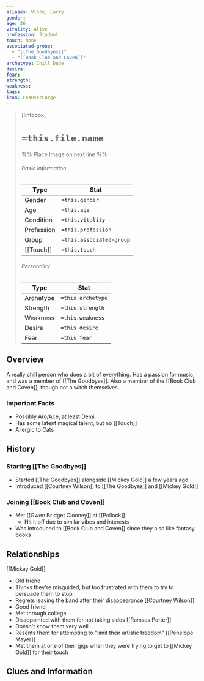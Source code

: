 ```yaml
---
aliases: Vince, Larry 
gender: 
age: 26
vitality: Alive
profession: Student
touch: None
associated-group:
  - "[[The Goodbyes]]"
  - "[[Book Club and Coven]]"
archetype: Chill Dude
desire: 
fear: 
strength: 
weakness: 
tags: 
icon: FasUserLarge
---
```


> [!infobox]
> # `=this.file.name`
> %% Place Image on next line %%
> ###### Basic Information
> Type |  Stat |
> ---|---|
> Gender | `=this.gender` |
> Age | `=this.age` |
> Condition | `=this.vitality` |
> Profession | `=this.profession` |
> Group | `=this.associated-group` |
> [[Touch]] | `=this.touch` |
> ###### Personality
> Type |  Stat |
> ---|---|
> Archetype | `=this.archetype` |
> Strength | `=this.strength` |
> Weakness | `=this.weakness` |
> Desire | `=this.desire` |
> Fear | `=this.fear` |
## Overview
A really chill person who does a bit of everything. Has a passion for music, and was a member of [[The Goodbyes]]. Also a member of the [[Book Club and Coven]], though not a witch themselves. 

### Important Facts
- Possibly Aro/Ace, at least Demi.
- Has some latent magical talent, but no [[Touch]]
- Allergic to Cats

## History
### Starting [[The Goodbyes]]
- Started [[The Goodbyes]] alongside [[Mickey Gold]] a few years ago
- Introduced [[Courtney Wilson]] to [[The Goodbyes]] and [[Mickey Gold]]

### Joining [[Book Club and Coven]]
- Met [[Gwen Bridget Clooney]] at [[Pollock]]
	- Hit it off due to similar vibes and interests
- Was introduced to [[Book Club and Coven]] since they also like fantasy books

## Relationships
[[Mickey Gold]]
- Old friend
- Thinks they're misguided, but too frustrated with them to try to persuade them to stop
- Regrets leaving the band after their disappearance
[[Courtney Wilson]]
- Good friend
- Met through college
- Disappointed with them for not taking sides
[[Ramses Porter]]
- Doesn't know them very well
- Resents them for attempting to "limit their artistic freedom"
[[Penelope Mayer]]
- Met them at one of their gigs when they were trying to get to [[Mickey Gold]] for their touch

## Clues and Information
